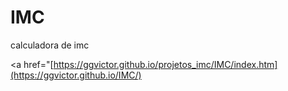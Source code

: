 # IMC
calculadora de imc


<a href="[https://ggvictor.github.io/projetos_imc/IMC/index.htm](https://ggvictor.github.io/IMC/)</a>
